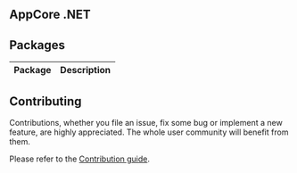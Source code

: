 AppCore .NET <Project>
----------------------

<Build status>

<Project description>

## Packages

Package                                           | Description
--------------------------------------------------|------------------------------------------------------------------------------------------------------

## Contributing

Contributions, whether you file an issue, fix some bug or implement a new feature, are highly appreciated. The whole user community
will benefit from them.

Please refer to the [Contribution guide](CONTRIBUTING.md).
